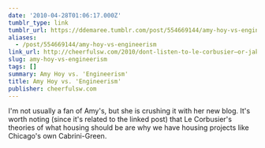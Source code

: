 ```yaml
---
date: '2010-04-28T01:06:17.000Z'
tumblr_type: link
tumblr_url: https://ddemaree.tumblr.com/post/554669144/amy-hoy-vs-engineerism
aliases:
  - /post/554669144/amy-hoy-vs-engineerism
link_url: http://cheerfulsw.com/2010/dont-listen-to-le-corbusier—or-jakob-nielsen/
slug: amy-hoy-vs-engineerism
tags: []
summary: Amy Hoy vs. 'Engineerism'
title: Amy Hoy vs. 'Engineerism'
publisher: cheerfulsw.com
---
```


I'm not usually a fan of Amy's, but she is crushing it with her new blog. It's worth noting (since it's related to the linked post) that Le Corbusier's theories of what housing should be are why we have housing projects like Chicago's own Cabrini-Green.
